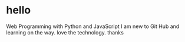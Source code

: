# hello
Web Programming with Python and JavaScript
I am new to Git Hub and learning on the way.
love the technology. thanks
